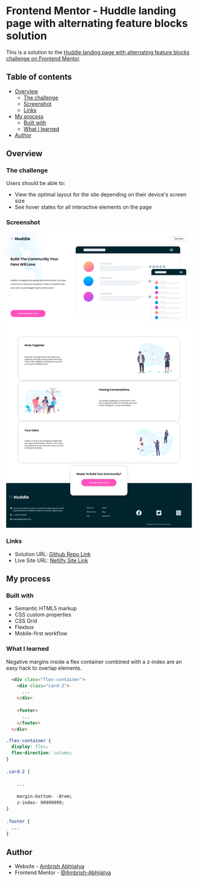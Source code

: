 # Frontend Mentor - Huddle landing page with alternating feature blocks solution

This is a solution to the [Huddle landing page with alternating feature blocks challenge on Frontend Mentor](https://www.frontendmentor.io/challenges/huddle-landing-page-with-alternating-feature-blocks-5ca5f5981e82137ec91a5100).

## Table of contents

- [Overview](#overview)
  - [The challenge](#the-challenge)
  - [Screenshot](#screenshot)
  - [Links](#links)
- [My process](#my-process)
  - [Built with](#built-with)
  - [What I learned](#what-i-learned)
- [Author](#author)


## Overview

### The challenge

Users should be able to:

- View the optimal layout for the site depending on their device's screen size
- See hover states for all interactive elements on the page
### Screenshot

![](./images/Screenshot-for-readme.png)


### Links

- Solution URL: [Github Repo Link](https://github.com/Ambrish-Abhijatya/huddleLandingPage-FrontEndMentor)
- Live Site URL: [Netlify Site Link](https://your-live-site-url.com)

## My process

### Built with

- Semantic HTML5 markup
- CSS custom properties
- CSS Grid
- Flexbox
- Mobile-first workflow


### What I learned

Negative margins inside a flex container combined with a z-index are an easy hack to overlap elements.

```html
  <div class="flex-container">
    <div class="card-2">
      ...
    </div>

    <footer>
      ...
    </footer>
  </div>
```

```css
.flex-container {
  display: flex;
  flex-direction: column;
}

.card-2 {
    
    ...

    margin-bottom: -8rem;
    z-index: 99999999;
}

.footer {
  ...
}


```


## Author

- Website - [Ambrish Abhijatya](https://github.com/Ambrish-Abhijatya)
- Frontend Mentor - [@Ambrish-Abhijatya](https://www.frontendmentor.io/profile/Ambrish-Abhijatya)

